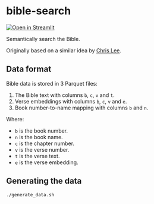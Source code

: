 # bible-search

[![Open in Streamlit](https://static.streamlit.io/badges/streamlit_badge_black_white.svg)](https://hoffa-bible-search-app-1uj1m3.streamlitapp.com)

Semantically search the Bible.

Originally based on a similar idea by [Chris Lee](https://github.com/chrislee973/bible-semantic-search).

## Data format

Bible data is stored in 3 Parquet files:

1. The Bible text with columns `b`, `c`, `v` and `t`.
2. Verse embeddings with columns `b`, `c`, `v` and `e`.
3. Book number-to-name mapping with columns `b` and `n`.

Where:

- `b` is the book number.
- `n` is the book name.
- `c` is the chapter number.
- `v` is the verse number.
- `t` is the verse text.
- `e` is the verse embedding.

## Generating the data

```bash
./generate_data.sh
```
